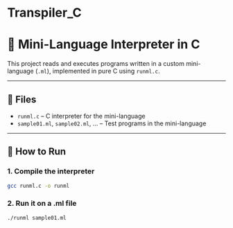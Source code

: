 # Transpiler_C
# 🧠 Mini-Language Interpreter in C

This project reads and executes programs written in a custom mini-language (`.ml`), implemented in pure C using `runml.c`.

---

## 📁 Files

- `runml.c` – C interpreter for the mini-language
- `sample01.ml`, `sample02.ml`, ... – Test programs in the mini-language

---

## 🚀 How to Run

### 1. Compile the interpreter
```bash
gcc runml.c -o runml
```
### 2. Run it on a .ml file
```bash
./runml sample01.ml
```
